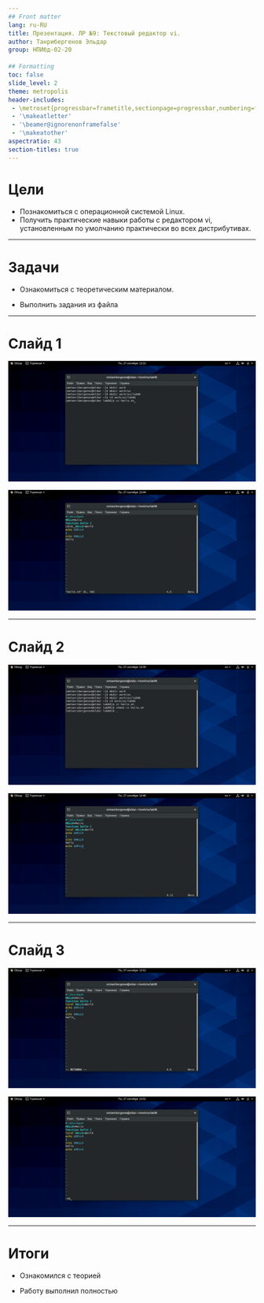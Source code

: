 ```yaml
---
## Front matter
lang: ru-RU
title: Презентация. ЛР №9: Текстовый редактор vi.
author: Танрибергенов Эльдар
group: НПИбд-02-20

## Formatting
toc: false
slide_level: 2
theme: metropolis
header-includes: 
 - \metroset{progressbar=frametitle,sectionpage=progressbar,numbering=fraction}
 - '\makeatletter'
 - '\beamer@ignorenonframefalse'
 - '\makeatother'
aspectratio: 43
section-titles: true
---
```



# Цели

- Познакомиться с операционной системой Linux. 
- Получить практические
  навыки работы с редактором vi, установленным по умолчанию
  практически во всех дистрибутивах.

---

# Задачи

- Ознакомиться с теоретическим материалом.

- Выполнить задания из файла

---

# Слайд 1

![](https://github.com/emtanribergenov/OS_labs/blob/master/9/screenshots/1.png)

![](https://github.com/emtanribergenov/OS_labs/blob/master/9/screenshots/2.png)

---

# Слайд 2

![](https://github.com/emtanribergenov/OS_labs/blob/master/9/screenshots/3.png)

![](https://github.com/emtanribergenov/OS_labs/blob/master/9/screenshots/4.png)

---

# Слайд 3

![](https://github.com/emtanribergenov/OS_labs/blob/master/9/screenshots/5.png)

![](https://github.com/emtanribergenov/OS_labs/blob/master/9/screenshots/6.png)


---



# Итоги

- Ознакомился с теорией

- Работу выполнил полностью
